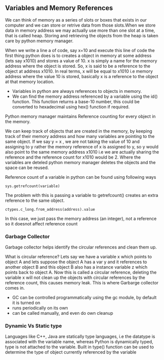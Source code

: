 ## Variables and Memory References

We can think of memory as a series of slots or boxes that exists in our computer and we can store or retrive data from those slots.When we store data in memory address we may actually use more than one slot at a time, that is called heap. Storing and retrieving the objects from the heap is taken care by python memory manager.

When we write a line a of code, say x=10 and execute this line of code the first thing python does is to creates a object in memory at some address (lets say x1010) and stores a value of 10. x is simply a name for the memory address where the object is stored. So, x is said to be a reference to the object at address x1010. In real terms, x will be equal to x1010 i.e memory address where the value 10 is stored, basically x is a reference to the object at that memory location. 

- Variables in python are always references to objects in memory. 
- We can find the memory address referenced by a variable using the id() function. This function returns a base-10 number, this could be converted to hexadecimal using hex() function if required.


Python memory manager maintains Reference counting for every object in the memory.

We can keep track of objects that are created in the memory, by keeping track of their memory address and how many variables are pointing to the same object. If we say y = x , we are not taking the value of 10 and assigning to y rather the memory reference of x is assigned to y, so y would also point to the same memory address x1010 i.e we are actually sharing the reference and the reference count for x1010 would be 2. Where the variables are deteled python memory manager deletes the objects and the space can be reused.

Reference count of a variable in python can be found using following ways

    sys.getrefcount(variable)
    
The problem with this is passing a variable to getrefcount() creates an extra reference to the same object.

    ctypes.c_long.from_address(address).value

In this case, we just pass the memory address (an integer), not a reference so it doesnot affect reference count


### Garbage Collector

Garbage collector helps identify the circular references and clean them up. 

What is circular reference? Lets say we have a variable x which points to object A and lets suppose the object A has a var y and it references to another object B and this object B also has a instance variable z which points back to object A. Now this is called a circular reference, deleting the variable x will not clean up the objects with circular references by the reference count, this causes memory leak. This is where Garbarge collector comes in.
- GC can be controlled programmatically using the gc module, by default it is turned on
- runs periodically on its own
- can be called manually, and even do own cleanup


### Dynamic Vs Static type

Languages like C++, Java are statically type languages, i.e the datatype is associated with the variable name, whereas Python is dynamically typed, type is not attached to the variable. Built in type() function can be used to determine the type of object currently referenced by the variable



